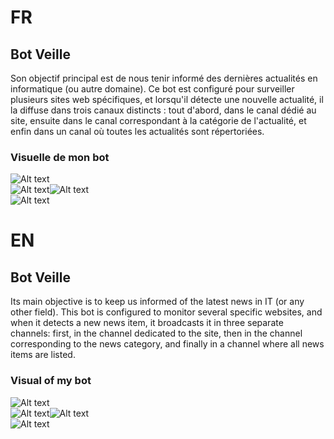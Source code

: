 # FR
## Bot Veille
Son objectif principal est de nous tenir informé des dernières actualités en informatique (ou autre domaine).
Ce bot est configuré pour surveiller plusieurs sites web spécifiques, et lorsqu'il détecte une nouvelle actualité, il la diffuse dans trois canaux distincts : tout d'abord, dans le canal dédié au site, ensuite dans le canal correspondant à la catégorie de l'actualité, et enfin dans un canal où toutes les actualités sont répertoriées.

### Visuelle de mon bot
![Alt text](assets/image/bot.png)<br>
![Alt text](assets/image/categ.png)![Alt text](assets/image/site.png)<br>
![Alt text](assets/image/visu.png)

# EN
## Bot Veille
Its main objective is to keep us informed of the latest news in IT (or any other field).
This bot is configured to monitor several specific websites, and when it detects a new news item, it broadcasts it in three separate channels: first, in the channel dedicated to the site, then in the channel corresponding to the news category, and finally in a channel where all news items are listed.

### Visual of my bot
![Alt text](assets/image/bot.png)<br>
![Alt text](assets/image/categ.png)![Alt text](assets/image/site.png)<br>
![Alt text](assets/image/visu.png)